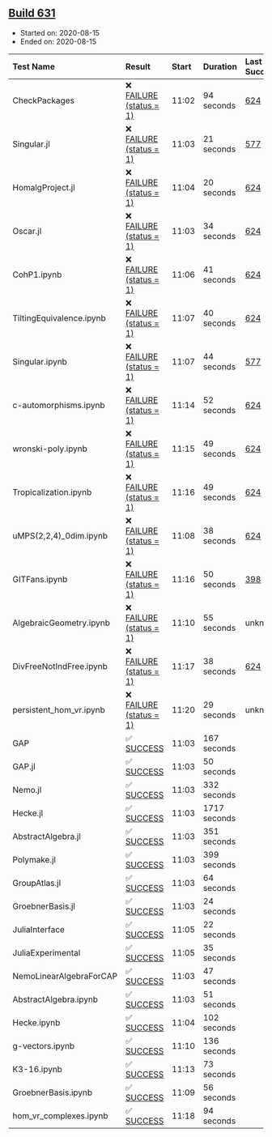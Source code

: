 ## [Build 631](https://oscarci.mathematik.uni-kl.de/job/oscar-stable/631/)

* Started on: 2020-08-15
* Ended on: 2020-08-15

| Test Name    | Result | Start | Duration | Last Success | First Failure |
|:-------------|:-------|:------|:---------|:-------------|:--------------|
| CheckPackages | ❌ [FAILURE (status = 1)](https://oscarci.mathematik.uni-kl.de/job/oscar-stable/631/artifact/logs/build-631/CheckPackages.log) | 11:02 | 94 seconds | [624](https://oscarci.mathematik.uni-kl.de/job/oscar-stable/624/) | [625](https://oscarci.mathematik.uni-kl.de/job/oscar-stable/625/) |
| Singular.jl | ❌ [FAILURE (status = 1)](https://oscarci.mathematik.uni-kl.de/job/oscar-stable/631/artifact/logs/build-631/Singular.jl.log) | 11:03 | 21 seconds | [577](https://oscarci.mathematik.uni-kl.de/job/oscar-stable/577/) | [578](https://oscarci.mathematik.uni-kl.de/job/oscar-stable/578/) |
| HomalgProject.jl | ❌ [FAILURE (status = 1)](https://oscarci.mathematik.uni-kl.de/job/oscar-stable/631/artifact/logs/build-631/HomalgProject.jl.log) | 11:04 | 20 seconds | [624](https://oscarci.mathematik.uni-kl.de/job/oscar-stable/624/) | [625](https://oscarci.mathematik.uni-kl.de/job/oscar-stable/625/) |
| Oscar.jl | ❌ [FAILURE (status = 1)](https://oscarci.mathematik.uni-kl.de/job/oscar-stable/631/artifact/logs/build-631/Oscar.jl.log) | 11:03 | 34 seconds | [624](https://oscarci.mathematik.uni-kl.de/job/oscar-stable/624/) | [625](https://oscarci.mathematik.uni-kl.de/job/oscar-stable/625/) |
| CohP1.ipynb | ❌ [FAILURE (status = 1)](https://oscarci.mathematik.uni-kl.de/job/oscar-stable/631/artifact/logs/build-631/CohP1.ipynb.log) | 11:06 | 41 seconds | [624](https://oscarci.mathematik.uni-kl.de/job/oscar-stable/624/) | [625](https://oscarci.mathematik.uni-kl.de/job/oscar-stable/625/) |
| TiltingEquivalence.ipynb | ❌ [FAILURE (status = 1)](https://oscarci.mathematik.uni-kl.de/job/oscar-stable/631/artifact/logs/build-631/TiltingEquivalence.ipynb.log) | 11:07 | 40 seconds | [624](https://oscarci.mathematik.uni-kl.de/job/oscar-stable/624/) | [625](https://oscarci.mathematik.uni-kl.de/job/oscar-stable/625/) |
| Singular.ipynb | ❌ [FAILURE (status = 1)](https://oscarci.mathematik.uni-kl.de/job/oscar-stable/631/artifact/logs/build-631/Singular.ipynb.log) | 11:07 | 44 seconds | [577](https://oscarci.mathematik.uni-kl.de/job/oscar-stable/577/) | [578](https://oscarci.mathematik.uni-kl.de/job/oscar-stable/578/) |
| c-automorphisms.ipynb | ❌ [FAILURE (status = 1)](https://oscarci.mathematik.uni-kl.de/job/oscar-stable/631/artifact/logs/build-631/c-automorphisms.ipynb.log) | 11:14 | 52 seconds | [624](https://oscarci.mathematik.uni-kl.de/job/oscar-stable/624/) | [625](https://oscarci.mathematik.uni-kl.de/job/oscar-stable/625/) |
| wronski-poly.ipynb | ❌ [FAILURE (status = 1)](https://oscarci.mathematik.uni-kl.de/job/oscar-stable/631/artifact/logs/build-631/wronski-poly.ipynb.log) | 11:15 | 49 seconds | [624](https://oscarci.mathematik.uni-kl.de/job/oscar-stable/624/) | [625](https://oscarci.mathematik.uni-kl.de/job/oscar-stable/625/) |
| Tropicalization.ipynb | ❌ [FAILURE (status = 1)](https://oscarci.mathematik.uni-kl.de/job/oscar-stable/631/artifact/logs/build-631/Tropicalization.ipynb.log) | 11:16 | 49 seconds | [624](https://oscarci.mathematik.uni-kl.de/job/oscar-stable/624/) | [625](https://oscarci.mathematik.uni-kl.de/job/oscar-stable/625/) |
| uMPS(2,2,4)_0dim.ipynb | ❌ [FAILURE (status = 1)](https://oscarci.mathematik.uni-kl.de/job/oscar-stable/631/artifact/logs/build-631/uMPS-2-2-4-_0dim.ipynb.log) | 11:08 | 38 seconds | [624](https://oscarci.mathematik.uni-kl.de/job/oscar-stable/624/) | [625](https://oscarci.mathematik.uni-kl.de/job/oscar-stable/625/) |
| GITFans.ipynb | ❌ [FAILURE (status = 1)](https://oscarci.mathematik.uni-kl.de/job/oscar-stable/631/artifact/logs/build-631/GITFans.ipynb.log) | 11:16 | 50 seconds | [398](https://oscarci.mathematik.uni-kl.de/job/oscar-stable/398/) | [399](https://oscarci.mathematik.uni-kl.de/job/oscar-stable/399/) |
| AlgebraicGeometry.ipynb | ❌ [FAILURE (status = 1)](https://oscarci.mathematik.uni-kl.de/job/oscar-stable/631/artifact/logs/build-631/AlgebraicGeometry.ipynb.log) | 11:10 | 55 seconds | unknown | unknown |
| DivFreeNotIndFree.ipynb | ❌ [FAILURE (status = 1)](https://oscarci.mathematik.uni-kl.de/job/oscar-stable/631/artifact/logs/build-631/DivFreeNotIndFree.ipynb.log) | 11:17 | 38 seconds | [624](https://oscarci.mathematik.uni-kl.de/job/oscar-stable/624/) | [625](https://oscarci.mathematik.uni-kl.de/job/oscar-stable/625/) |
| persistent_hom_vr.ipynb | ❌ [FAILURE (status = 1)](https://oscarci.mathematik.uni-kl.de/job/oscar-stable/631/artifact/logs/build-631/persistent_hom_vr.ipynb.log) | 11:20 | 29 seconds | unknown | unknown |
| GAP | ✅ [SUCCESS](https://oscarci.mathematik.uni-kl.de/job/oscar-stable/631/artifact/logs/build-631/GAP.log) | 11:03 | 167 seconds |  |  |
| GAP.jl | ✅ [SUCCESS](https://oscarci.mathematik.uni-kl.de/job/oscar-stable/631/artifact/logs/build-631/GAP.jl.log) | 11:03 | 50 seconds |  |  |
| Nemo.jl | ✅ [SUCCESS](https://oscarci.mathematik.uni-kl.de/job/oscar-stable/631/artifact/logs/build-631/Nemo.jl.log) | 11:03 | 332 seconds |  |  |
| Hecke.jl | ✅ [SUCCESS](https://oscarci.mathematik.uni-kl.de/job/oscar-stable/631/artifact/logs/build-631/Hecke.jl.log) | 11:03 | 1717 seconds |  |  |
| AbstractAlgebra.jl | ✅ [SUCCESS](https://oscarci.mathematik.uni-kl.de/job/oscar-stable/631/artifact/logs/build-631/AbstractAlgebra.jl.log) | 11:03 | 351 seconds |  |  |
| Polymake.jl | ✅ [SUCCESS](https://oscarci.mathematik.uni-kl.de/job/oscar-stable/631/artifact/logs/build-631/Polymake.jl.log) | 11:03 | 399 seconds |  |  |
| GroupAtlas.jl | ✅ [SUCCESS](https://oscarci.mathematik.uni-kl.de/job/oscar-stable/631/artifact/logs/build-631/GroupAtlas.jl.log) | 11:03 | 64 seconds |  |  |
| GroebnerBasis.jl | ✅ [SUCCESS](https://oscarci.mathematik.uni-kl.de/job/oscar-stable/631/artifact/logs/build-631/GroebnerBasis.jl.log) | 11:03 | 24 seconds |  |  |
| JuliaInterface | ✅ [SUCCESS](https://oscarci.mathematik.uni-kl.de/job/oscar-stable/631/artifact/logs/build-631/JuliaInterface.log) | 11:05 | 22 seconds |  |  |
| JuliaExperimental | ✅ [SUCCESS](https://oscarci.mathematik.uni-kl.de/job/oscar-stable/631/artifact/logs/build-631/JuliaExperimental.log) | 11:05 | 35 seconds |  |  |
| NemoLinearAlgebraForCAP | ✅ [SUCCESS](https://oscarci.mathematik.uni-kl.de/job/oscar-stable/631/artifact/logs/build-631/NemoLinearAlgebraForCAP.log) | 11:03 | 47 seconds |  |  |
| AbstractAlgebra.ipynb | ✅ [SUCCESS](https://oscarci.mathematik.uni-kl.de/job/oscar-stable/631/artifact/logs/build-631/AbstractAlgebra.ipynb.log) | 11:03 | 51 seconds |  |  |
| Hecke.ipynb | ✅ [SUCCESS](https://oscarci.mathematik.uni-kl.de/job/oscar-stable/631/artifact/logs/build-631/Hecke.ipynb.log) | 11:04 | 102 seconds |  |  |
| g-vectors.ipynb | ✅ [SUCCESS](https://oscarci.mathematik.uni-kl.de/job/oscar-stable/631/artifact/logs/build-631/g-vectors.ipynb.log) | 11:10 | 136 seconds |  |  |
| K3-16.ipynb | ✅ [SUCCESS](https://oscarci.mathematik.uni-kl.de/job/oscar-stable/631/artifact/logs/build-631/K3-16.ipynb.log) | 11:13 | 73 seconds |  |  |
| GroebnerBasis.ipynb | ✅ [SUCCESS](https://oscarci.mathematik.uni-kl.de/job/oscar-stable/631/artifact/logs/build-631/GroebnerBasis.ipynb.log) | 11:09 | 56 seconds |  |  |
| hom_vr_complexes.ipynb | ✅ [SUCCESS](https://oscarci.mathematik.uni-kl.de/job/oscar-stable/631/artifact/logs/build-631/hom_vr_complexes.ipynb.log) | 11:18 | 94 seconds |  |  |
